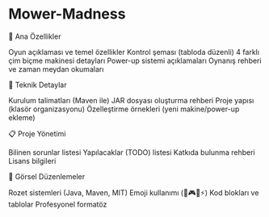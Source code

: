 # Mower-Madness

🎯 Ana Özellikler

Oyun açıklaması ve temel özellikler
Kontrol şeması (tabloda düzenli)
4 farklı çim biçme makinesi detayları
Power-up sistemi açıklamaları
Oynanış rehberi ve zaman meydan okumaları

🔧 Teknik Detaylar

Kurulum talimatları (Maven ile)
JAR dosyası oluşturma rehberi
Proje yapısı (klasör organizasyonu)
Özelleştirme örnekleri (yeni makine/power-up ekleme)

📋 Proje Yönetimi

Bilinen sorunlar listesi
Yapılacaklar (TODO) listesi
Katkıda bulunma rehberi
Lisans bilgileri

🎨 Görsel Düzenlemeler

Rozet sistemleri (Java, Maven, MIT)
Emoji kullanımı (📁🎮🚜⚡)
Kod blokları ve tablolar
Profesyonel formatöz
